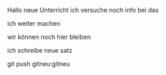 Hallo neue Unterricht
 ich versuche noch info bei das

 ich weiter machen 

 wir können noch hier bleiben

ich schreibe neue satz 

git push gitneu:gitneu



